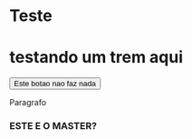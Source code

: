 # Teste
<body>
<h1> testando um trem aqui </h1>
<button> Este botao nao faz nada </button>
<p> Paragrafo </p>
<h3> ESTE E O MASTER? </h3>
</body>

